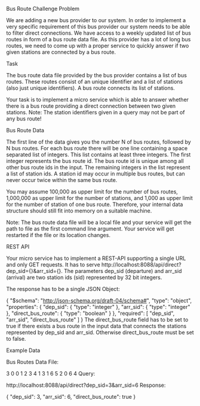 Bus Route Challenge
Problem

We are adding a new bus provider to our system. In order to implement a very specific requirement of this bus provider our system needs to be able to filter direct connections. We have access to a weekly updated list of bus routes in form of a bus route data file. As this provider has a lot of long bus routes, we need to come up with a proper service to quickly answer if two given stations are connected by a bus route.

Task

The bus route data file provided by the bus provider contains a list of bus routes. These routes consist of an unique identifier and a list of stations (also just unique identifiers). A bus route connects its list of stations.

Your task is to implement a micro service which is able to answer whether there is a bus route providing a direct connection between two given stations. Note: The station identifiers given in a query may not be part of any bus route!

Bus Route Data

The first line of the data gives you the number N of bus routes, followed by N bus routes. For each bus route there will be one line containing a space separated list of integers. This list contains at least three integers. The first integer represents the bus route id. The bus route id is unique among all other bus route ids in the input. The remaining integers in the list represent a list of station ids. A station id may occur in multiple bus routes, but can never occur twice within the same bus route.

You may assume 100,000 as upper limit for the number of bus routes, 1,000,000 as upper limit for the number of stations, and 1,000 as upper limit for the number of station of one bus route. Therefore, your internal data structure should still fit into memory on a suitable machine.

Note: The bus route data file will be a local file and your service will get the path to file as the first command line argument. Your service will get restarted if the file or its location changes.

REST API

Your micro service has to implement a REST-API supporting a single URL and only GET requests. It has to serve http://localhost:8088/api/direct?dep_sid={}&arr_sid={}. The parameters dep_sid (departure) and arr_sid (arrival) are two station ids (sid) represented by 32 bit integers.

The response has to be a single JSON Object:

{
  "$schema": "http://json-schema.org/draft-04/schema#",
  "type": "object",
  "properties": {
    "dep_sid": {
      "type": "integer"
    },
    "arr_sid": {
      "type": "integer"
    },
    "direct_bus_route": {
      "type": "boolean"
    }
  },
  "required": [
    "dep_sid",
    "arr_sid",
    "direct_bus_route"
  ]
}
The direct_bus_route field has to be set to true if there exists a bus route in the input data that connects the stations represented by dep_sid and arr_sid. Otherwise direct_bus_route must be set to false.

Example Data

Bus Routes Data File:

3
0 0 1 2 3 4
1 3 1 6 5
2 0 6 4
Query:

http://localhost:8088/api/direct?dep_sid=3&arr_sid=6
Response:

{
    "dep_sid": 3,
    "arr_sid": 6,
    "direct_bus_route": true
}
